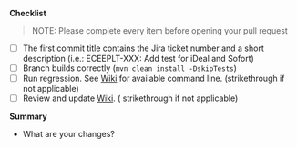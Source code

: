 **Checklist**

> NOTE: Please complete every item before opening your pull request

-   [ ] The first commit title contains the Jira ticket number and a short description (i.e.:
    ECEEPLT-XXX: Add test for iDeal and Sofort)
-   [ ] Branch builds correctly (`mvn clean install -DskipTests`)
-   [ ] Run regression. See [Wiki](https://wiki.autodesk.com/display/EFDE/PLATINUM+-+Platform+Automation+CJT+Tests+execution)
    for available command line. (strikethrough if not applicable)
-   [ ] Review and update [Wiki](https://wiki.autodesk.com/display/EFDE/PLATINUM+-+Platform+Automation+CJT+Tests+execution). (
    strikethrough if not applicable)

**Summary**

- What are your changes?
